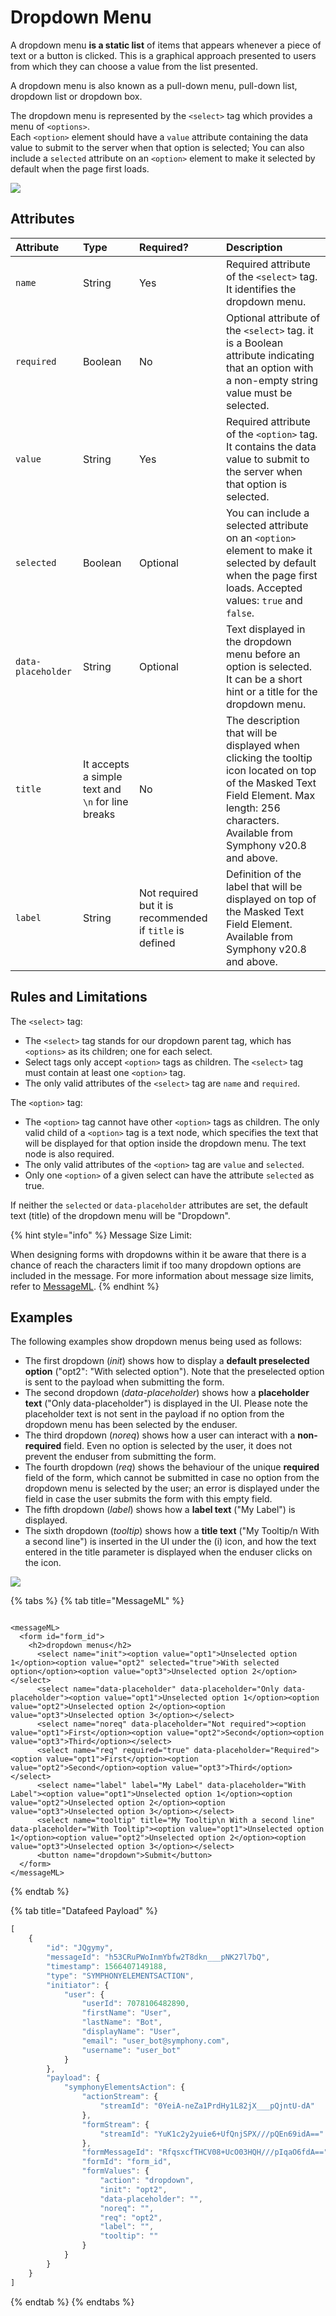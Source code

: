 # Dropdown Menu

A dropdown menu **is a static list** of items that appears whenever a piece of text or a button is clicked. This is a graphical approach presented to users from which they can choose a value from the list presented.

A dropdown menu is also known as a pull-down menu, pull-down list, dropdown list or dropdown box.

The dropdown menu is represented by the `<select>` tag which provides a menu of `<options>`.  
Each `<option>` element should have a `value` attribute containing the data value to submit to the server when that option is selected; You can also include a `selected` attribute on an `<option>` element to make it selected by default when the page first loads.

![](../../../.gitbook/assets/af42ada-dropdown.jpg)

## Attributes

| Attribute | Type | Required? | Description |
| :--- | :--- | :--- | :--- |
| `name` | String | Yes | Required attribute of the `<select>` tag. It identifies the dropdown menu. |
| `required` | Boolean | No | Optional attribute of the `<select>` tag. it is a Boolean attribute indicating that an option with a non-empty string value must be selected. |
| `value` | String | Yes | Required attribute of the `<option>` tag. It contains the data value to submit to the server when that option is selected. |
| `selected` | Boolean | Optional | You can include a selected attribute on an `<option>` element to make it selected by default when the page first loads. Accepted values: `true` and `false`. |
| `data-placeholder` | String | Optional | Text displayed in the dropdown menu before an option is selected. It can be a short hint or a title for the dropdown menu. |
| `title` | It accepts a simple text and `\n` for line breaks | No | The description that will be displayed when clicking the tooltip icon located on top of the Masked Text Field Element. Max length: 256 characters. Available from Symphony v20.8 and above. |
| `label` | String | Not required but it is recommended if `title` is defined | Definition of the label that will be displayed on top of the Masked Text Field Element. Available from Symphony v20.8 and above. |

## Rules and Limitations

The `<select>` tag:

* The `<select>` tag stands for our dropdown parent tag, which has `<options>` as its children; one for each select.
* Select tags only accept `<option>` tags as children. The `<select>` tag must contain at least one `<option>` tag.
* The only valid attributes of the `<select>` tag are `name` and `required`.

The `<option>` tag:

* The `<option>` tag cannot have other `<option>` tags as children. The only valid child of a `<option>` tag is a text node, which specifies the text that will be displayed for that option inside the dropdown menu. The text node is also required.
* The only valid attributes of the `<option>` tag are `value` and `selected`.
* Only one `<option>` of a given select can have the attribute `selected` as true.

If neither the `selected` or `data-placeholder` attributes are set, the default text \(title\) of the dropdown menu will be "Dropdown".

{% hint style="info" %}
Message Size Limit:

When designing forms with dropdowns within it be aware that there is a chance of reach the characters limit if too many dropdown options are included in the message. For more information about message size limits, refer to [MessageML](../../messages/overview-of-messageml/message-format-messageml.md#message-size-limits).
{% endhint %}

## Examples

The following examples show dropdown menus being used as follows:

* The first dropdown \(_init_\) shows how to display a **default preselected option** \("opt2": "With selected option"\). Note that the preselected option is sent to the payload when submitting the form.
* The second dropdown \(_data-placeholder_\) shows how a **placeholder text** \("Only data-placeholder"\) is displayed in the UI. Please note the placeholder text is not sent in the payload if no option from the dropdown menu has been selected by the enduser.
* The third dropdown \(_noreq_\) shows how a user can interact with a **non-required** field. Even no option is selected by the user, it does not prevent the enduser from submitting the form.
* The fourth dropdown \(_req_\) shows the behaviour of the unique **required** field of the form, which cannot be submitted in case no option from the dropdown menu is selected by the user; an error is displayed under the field in case the user submits the form with this empty field.
* The fifth dropdown \(_label_\) shows how a **label text** \("My Label"\) is displayed.
* The sixth dropdown \(_tooltip_\) shows how a **title text** \("My Tooltip/n With a second line"\) is inserted in the UI under the \(i\) icon, and how the text entered in the title parameter is displayed when the enduser clicks on the icon.

![](../../../.gitbook/assets/4914505-dropdown-menus-20.9.gif)

{% tabs %}
{% tab title="MessageML" %}
```markup

<messageML>
  <form id="form_id">
    <h2>dropdown menus</h2>
      <select name="init"><option value="opt1">Unselected option 1</option><option value="opt2" selected="true">With selected option</option><option value="opt3">Unselected option 2</option></select>
      <select name="data-placeholder" data-placeholder="Only data-placeholder"><option value="opt1">Unselected option 1</option><option value="opt2">Unselected option 2</option><option value="opt3">Unselected option 3</option></select>
      <select name="noreq" data-placeholder="Not required"><option value="opt1">First</option><option value="opt2">Second</option><option value="opt3">Third</option></select>
      <select name="req" required="true" data-placeholder="Required"><option value="opt1">First</option><option value="opt2">Second</option><option value="opt3">Third</option></select>
      <select name="label" label="My Label" data-placeholder="With Label"><option value="opt1">Unselected option 1</option><option value="opt2">Unselected option 2</option><option value="opt3">Unselected option 3</option></select>
      <select name="tooltip" title="My Tooltip\n With a second line" data-placeholder="With Tooltip"><option value="opt1">Unselected option 1</option><option value="opt2">Unselected option 2</option><option value="opt3">Unselected option 3</option></select>
      <button name="dropdown">Submit</button>
  </form>
</messageML>
```
{% endtab %}

{% tab title="Datafeed Payload" %}
```javascript
[    
    {
        "id": "JQgymy",
        "messageId": "h53CRuPWoInmYbfw2T8dkn___pNK27l7bQ",
        "timestamp": 1566407149188,
        "type": "SYMPHONYELEMENTSACTION",
        "initiator": {
            "user": {
                "userId": 7078106482890,
                "firstName": "User",
                "lastName": "Bot",
                "displayName": "User",
                "email": "user_bot@symphony.com",
                "username": "user_bot"
            }
        },
        "payload": {
            "symphonyElementsAction": {
                "actionStream": {
                    "streamId": "0YeiA-neZa1PrdHy1L82jX___pQjntU-dA"
                },
                "formStream": {
                    "streamId": "YuK1c2y2yuie6+UfQnjSPX///pQEn69idA=="
                },
                "formMessageId": "RfqsxcfTHCV08+UcO03HQH///pIqaO6fdA==",
                "formId": "form_id",
                "formValues": {
                    "action": "dropdown",
                    "init": "opt2",
                    "data-placeholder": "",
                    "noreq": "",
                    "req": "opt2",
                    "label": "",
                    "tooltip": ""
                }
            }
        }
    }
]
```
{% endtab %}
{% endtabs %}

